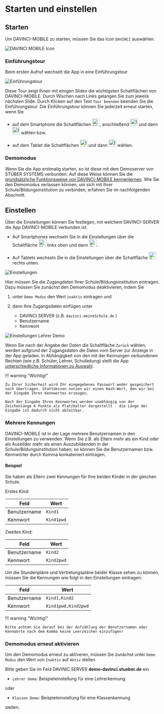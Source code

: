 # Starten und einstellen

## Starten

Um DAVINCI-MOBILE zu starten, müssen Sie das Icon `DAVINCI` auswählen.

![DAVINCI MOBILE Icon](/assets/images/appicon.png)

### Einführungstour

Beim ersten Aufruf wechselt die App in eine Einführungstour 

![Einführungstour](/assets/images/appappletour.png)
 
Diese Tour zeigt Ihnen mit einigen Slides die wichtigsten Schaltflächen von DAVINCI-MOBILE. Durch Wischen nach Links gelangen Sie zum jeweils nächsten Slide. Durch Klicken auf den Text `Tour beenden` beenden Sie die Einführungstour. Die Einführungstour können Sie jederzeit erneut starten, wenn Sie 

* auf dem Smartphone die Schaltflächen <img src="/assets/images/appiconmenu.svg" alt="Menü Icon" height="24" width="24">, anschließend <img src="/assets/images/appiconinfo.svg" alt="Info Icon" height="24" width="24"> und dann <img src="/assets/images/appiconintro.svg" alt="Intro Icon" height="24" width="24"> wählen bzw.

* auf dem Tablet die Schaltflächen <img src="/assets/images/appiconinfo.svg" alt="Info Icon" height="24" width="24"> und dann <img src="/assets/images/appiconintro.svg" alt="Intro Icon" height="24" width="24"> wählen.

### Demomodus

Wenn Sie die App erstmalig starten, so ist diese mit dem Demoserver von STÜBER SYSTEMS verbunden. Auf diese Weise können Sie die [grundsätzliche Funktionsweise von DAVINCI-MOBILE kennenlernen](usage.md). Wie Sie den Demomodus  verlassen können, um sich mit Ihrer Schule/Bildungsinstitution zu verbinden, erfahren Sie im nachfolgenden Abschnitt.

## Einstellen

Über die Einstellungen können Sie festlegen, mit welchem DAVINCI-SERVER die App DAVINCI-MOBILE verbunden ist. 

* Auf Smartphones wechseln Sie in die Einstellungen über die Schaltfläche <img src="/assets/images/appiconmenu.svg" alt="Menü Icon" height="24" width="24"> links oben und dann <img src="/assets/images/appiconsettings.svg" alt="Setting Icon" height="24" width="24">.

* Auf Tablets wechseln Sie in die Einstellungen über die Schaltfläche <img src="/assets/images/appiconsettings.svg" alt="Setting Icon" height="24" width="24"> rechts unten.

![Einstellungen](/assets/images/appapplesetting.png)

Hier müssen Sie die Zugangdaten Ihrer Schule/Bildungsinstitution eintragen. Dazu müssen Sie zunächst den Demomodus deaktivieren, indem Sie 

1. unter `Demo Modus` den Wert `inaktiv` eintragen und
 
2. dann Ihre Zugangsdaten einfügen unter

    * DAVINCI SERVER (z.B. `davinci.meineSchule.de` )
    * Benutzername
    * Kennwort

![Einstellungen Lehrer Demo](/assets/images/appapplesetting2.png)

Wenn Sie nach der Angabe der Daten die Schaltfläche `Zurück` wählen, werden aufgrund der Zugangsdaten die Daten vom Server zur Anzeige in der App geladen. In Abhängigkeit von den mit der Kennungen verbundenen Rechten (wie z.B. Schüler, Lehrer, Schulleitung) stellt die App [unterschiedliche Informationen zu Auswahl](usage.md).

!!! warning "Wichtig!"

    Zu Ihrer Sicherheit wird Ihr eingegebenes Passwort weder gespeichert noch übertragen. Stattdessen nutzen wir einen Hash-Wert, den wir bei der Eingabe Ihres Kennwortes erzeugen.
	
    Nach der Eingabe Ihres Kennwortes werden unabhängig von der Zeichenlänge 6 Punkte als Platzhalter dargestellt - die Länge der Eingabe ist dadurch nicht ableitbar.

### Mehrere Kennungen

DAVINCI-MOBILE ist in der Lage mehrere Benutzernamen in den Einstellungen zu verwenden. Wenn Sie z.B. als Eltern mehr als ein Kind oder als Ausbilder mehr als einen Auszubildenden in der Schule/Bildungsinstitution haben, so können Sie die Benutzernamen bzw. Kennwörter durch Komma konkateniert eintragen. 

#### Beispiel

Sie haben als Eltern zwei Kennungen für Ihre beiden Kinder in der gleichen Schule.

Erstes Kind:

Feld         | Wert
------------ |------
Benutzername | `Kind1`
Kennwort     | `Kind1pwd`

Zweites Kind:

Feld         | Wert
------------ |------
Benutzername | `Kind2`
Kennwort     | `Kind2pwd`

Um die Stundenpläne und Vertretungspläne beider Klasse sehen zu können, müssen Sie die Kennungen wie folgt in den Einstellungen eintragen:

Feld            | Wert
--------------- | ----
Benutzername    | `Kind1,Kind2`
Kennwort        | `Kind1pwd,Kind2pwd`

!!! warning "Wichtig!"

    Bitte achten Sie darauf bei der Aufzählung der Benutzernamen oder Kennworte nach dem Komma keine Leerzeichen einzufügen!

### Demomodus erneut aktivieren 

Um den Demomodus erneut zu aktiveren, müssen Sie zunächst unter `Demo Modus` den Wert von `Inaktiv` auf `Aktiv` stellen

Bitte geben Sie im Feld DAVINIC SERVER **demo-davinci.stueber.de** ein

* `Lehrer Demo`: Beispieleinstellung für eine Lehrerkennung

oder

* `Klassen Demo`: Beispieleinstellung für eine Klassenkennung

stellen.

